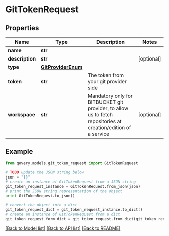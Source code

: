 # GitTokenRequest


## Properties

Name | Type | Description | Notes
------------ | ------------- | ------------- | -------------
**name** | **str** |  | 
**description** | **str** |  | [optional] 
**type** | [**GitProviderEnum**](GitProviderEnum.md) |  | 
**token** | **str** | The token from your git provider side | 
**workspace** | **str** | Mandatory only for BITBUCKET git provider, to allow us to fetch repositories at creation/edition of a service | [optional] 

## Example

```python
from qovery.models.git_token_request import GitTokenRequest

# TODO update the JSON string below
json = "{}"
# create an instance of GitTokenRequest from a JSON string
git_token_request_instance = GitTokenRequest.from_json(json)
# print the JSON string representation of the object
print GitTokenRequest.to_json()

# convert the object into a dict
git_token_request_dict = git_token_request_instance.to_dict()
# create an instance of GitTokenRequest from a dict
git_token_request_form_dict = git_token_request.from_dict(git_token_request_dict)
```
[[Back to Model list]](../README.md#documentation-for-models) [[Back to API list]](../README.md#documentation-for-api-endpoints) [[Back to README]](../README.md)


